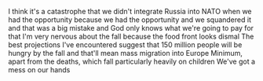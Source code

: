  I think it's a catastrophe that we didn't integrate Russia into NATO when we had the opportunity because we had the opportunity and we squandered it and that was a big mistake and God only knows what we're going to pay for that I'm very nervous about the fall because the food front looks dismal The best projections I've encountered suggest that 150 million people will be hungry by the fall and that'll mean mass migration into Europe Minimum, apart from the deaths, which fall particularly heavily on children We've got a mess on our hands